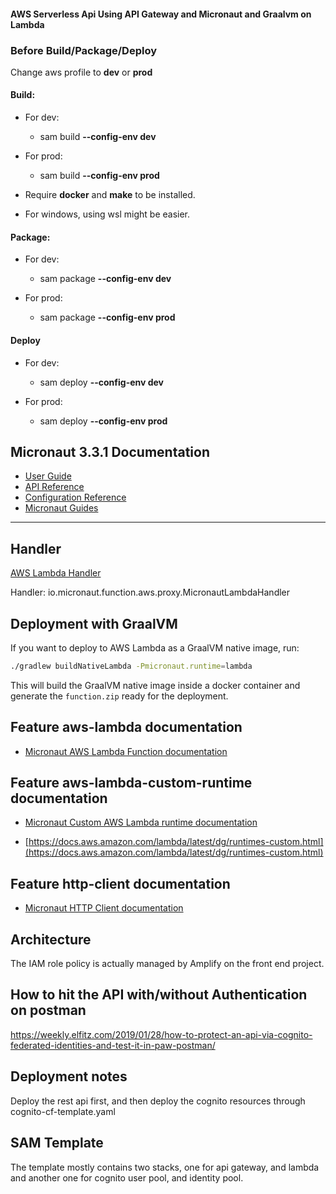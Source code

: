 #### AWS Serverless Api Using API Gateway and Micronaut and Graalvm on Lambda

### Before Build/Package/Deploy
Change aws profile to __dev__ or __prod__

#### Build:

-  For dev:
    - sam build __--config-env dev__

- For prod:
    - sam build __--config-env prod__

- Require __docker__ and __make__ to be installed.
-  For windows, using wsl might be easier.

#### Package:
-  For dev:
    - sam package __--config-env dev__

- For prod:
    - sam package __--config-env prod__

#### Deploy
-  For dev:
    - sam deploy __--config-env dev__

- For prod:
    - sam deploy __--config-env prod__

## Micronaut 3.3.1 Documentation

- [User Guide](https://docs.micronaut.io/3.3.1/guide/index.html)
- [API Reference](https://docs.micronaut.io/3.3.1/api/index.html)
- [Configuration Reference](https://docs.micronaut.io/3.3.1/guide/configurationreference.html)
- [Micronaut Guides](https://guides.micronaut.io/index.html)
---

## Handler

[AWS Lambda Handler](https://docs.aws.amazon.com/lambda/latest/dg/java-handler.html)

Handler: io.micronaut.function.aws.proxy.MicronautLambdaHandler

## Deployment with GraalVM

If you want to deploy to AWS Lambda as a GraalVM native image, run:

```bash
./gradlew buildNativeLambda -Pmicronaut.runtime=lambda
```

This will build the GraalVM native image inside a docker container and generate the `function.zip` ready for the deployment.

## Feature aws-lambda documentation

- [Micronaut AWS Lambda Function documentation](https://micronaut-projects.github.io/micronaut-aws/latest/guide/index.html#lambda)

## Feature aws-lambda-custom-runtime documentation

- [Micronaut Custom AWS Lambda runtime documentation](https://micronaut-projects.github.io/micronaut-aws/latest/guide/index.html#lambdaCustomRuntimes)

- [https://docs.aws.amazon.com/lambda/latest/dg/runtimes-custom.html](https://docs.aws.amazon.com/lambda/latest/dg/runtimes-custom.html)

## Feature http-client documentation

- [Micronaut HTTP Client documentation](https://docs.micronaut.io/latest/guide/index.html#httpClient)


## Architecture
The IAM role policy is actually managed by Amplify on the front end project.

## How to hit the API with/without Authentication on postman
https://weekly.elfitz.com/2019/01/28/how-to-protect-an-api-via-cognito-federated-identities-and-test-it-in-paw-postman/

## Deployment notes
Deploy the rest api first, and then deploy the cognito resources through cognito-cf-template.yaml

## SAM Template
The template mostly contains two stacks, one for api gateway, and lambda and another one for cognito user pool, and identity pool.
